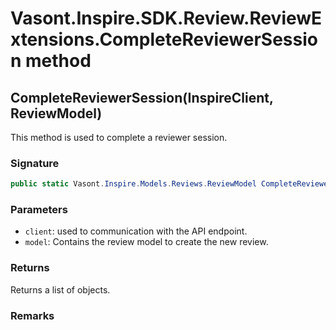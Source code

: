 # Vasont.Inspire.SDK.Review.ReviewExtensions.CompleteReviewerSession method
## CompleteReviewerSession(InspireClient, ReviewModel)
This method is used to complete a reviewer session.

### Signature
```csharp
public static Vasont.Inspire.Models.Reviews.ReviewModel CompleteReviewerSession(InspireClient client, ReviewModel model)
```
### Parameters
- `client`: used to communication with the API endpoint.
- `model`: Contains the review model to create the new review.

### Returns
Returns a list of  objects.
### Remarks

